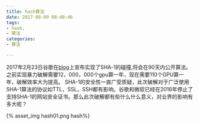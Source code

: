 ```yaml
---
title: hash算法
date: 2017-08-09 08:40:46
tags: 
- hash,
- 算法
categories: 
- 算法

---
```


2017年2月23日谷歌在[blog](https://security.googleblog.com/2017/02/announcing-first-sha1-collision.html )上宣布实现了SHA-1的碰撞,将会在90天内公开算法。之前实现暴力破解需要12，000，000个gpu算一年，现在需要110个GPU算一年，破解效率大为提高。
SHA-1的安全性一直广受质疑，此次破解对于广泛使用SHA-1算法的协议如TTL，SSL，SSH都有影响。谷歌和微软已经在2016年停止了支持SHA-1的网站安全证书。那么此次破解都有些什么什么意义，对业界的影响有多大呢？

<!-- more -->
{% asset_img hash01.png  hash%}
